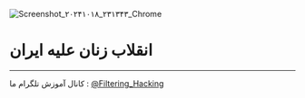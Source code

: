![Screenshot_۲۰۲۴۱۰۱۸_۲۳۱۳۴۳_Chrome](https://github.com/user-attachments/assets/7433e406-df6b-47a9-bbc9-7654119b8929)
# انقلاب زنان علیه ایران
-----
کانال آموزش تلگرام ما :
[@Filtering_Hacking](https://t.me/Filtering_Hacking)
